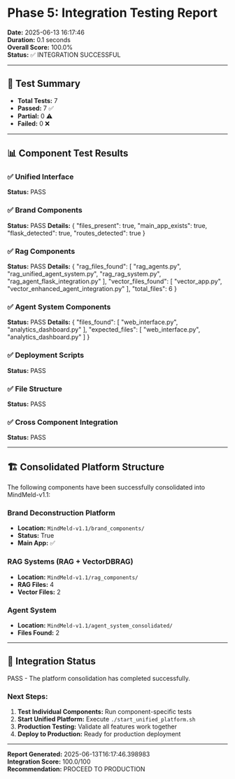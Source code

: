 # Phase 5: Integration Testing Report

**Date:** 2025-06-13 16:17:46  
**Duration:** 0.1 seconds  
**Overall Score:** 100.0%  
**Status:** ✅ INTEGRATION SUCCESSFUL

---

## 🎯 Test Summary

- **Total Tests:** 7
- **Passed:** 7 ✅
- **Partial:** 0 ⚠️
- **Failed:** 0 ❌

---

## 📊 Component Test Results

### ✅ Unified Interface
**Status:** PASS

### ✅ Brand Components
**Status:** PASS
**Details:** {
  "files_present": true,
  "main_app_exists": true,
  "flask_detected": true,
  "routes_detected": true
}

### ✅ Rag Components
**Status:** PASS
**Details:** {
  "rag_files_found": [
    "rag_agents.py",
    "rag_unified_agent_system.py",
    "rag_rag_system.py",
    "rag_agent_flask_integration.py"
  ],
  "vector_files_found": [
    "vector_app.py",
    "vector_enhanced_agent_integration.py"
  ],
  "total_files": 6
}

### ✅ Agent System Components
**Status:** PASS
**Details:** {
  "files_found": [
    "web_interface.py",
    "analytics_dashboard.py"
  ],
  "expected_files": [
    "web_interface.py",
    "analytics_dashboard.py"
  ]
}

### ✅ Deployment Scripts
**Status:** PASS

### ✅ File Structure
**Status:** PASS

### ✅ Cross Component Integration
**Status:** PASS

---

## 🏗️ Consolidated Platform Structure

The following components have been successfully consolidated into MindMeld-v1.1:

### Brand Deconstruction Platform
- **Location:** `MindMeld-v1.1/brand_components/`
- **Status:** True
- **Main App:** ✅

### RAG Systems (RAG + VectorDBRAG)
- **Location:** `MindMeld-v1.1/rag_components/`
- **RAG Files:** 4
- **Vector Files:** 2

### Agent System
- **Location:** `MindMeld-v1.1/agent_system_consolidated/`
- **Files Found:** 2

---

## 🚀 Integration Status

PASS - The platform consolidation has completed successfully.

### Next Steps:
1. **Test Individual Components:** Run component-specific tests
2. **Start Unified Platform:** Execute `./start_unified_platform.sh`
3. **Production Testing:** Validate all features work together
4. **Deploy to Production:** Ready for production deployment

---

**Report Generated:** 2025-06-13T16:17:46.398983  
**Integration Score:** 100.0/100  
**Recommendation:** PROCEED TO PRODUCTION
